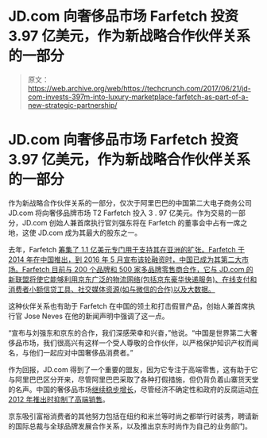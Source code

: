 # JD.com 向奢侈品市场 Farfetch 投资 3.97 亿美元，作为新战略合作伙伴关系的一部分 

> 原文：<https://web.archive.org/web/https://techcrunch.com/2017/06/21/jd-com-invests-397m-into-luxury-marketplace-farfetch-as-part-of-a-new-strategic-partnership/>

# JD.com 向奢侈品市场 Farfetch 投资 3.97 亿美元，作为新战略合作伙伴关系的一部分

作为新战略合作伙伴关系的一部分，仅次于阿里巴巴的中国第二大电子商务公司 JD.com 将向奢侈品牌市场 T2 Farfetch 投入 3 . 97 亿美元。作为交易的一部分，JD.com 创始人兼首席执行官刘强东将在 Farfetch 的董事会中占有一席之地，这使 JD.com 成为其最大的股东之一。

去年，Farfetch [筹集了 1.1 亿美元专门用于支持其在亚洲的扩张。Farfetch 于 2014 年在中国推出，到 2016 年 5 月宣布该轮融资时，中国已成为其第二大市场。Farfetch 目前与 200 个品牌和 500 家多品牌零售商合作，它与 JD.com 的新联盟将使它能够利用京东广泛的物流网络(包括京东豪华快递服务)、在线支付和消费者小额信贷工具、社交媒体资源(如与微信的合作)以及大数据。](https://web.archive.org/web/20220930140340/https://beta.techcrunch.com/2016/05/04/farfetch-grabs-another-110-million-for-its-fashion-marketplace/)

这种伙伴关系也有助于 Farfetch 在中国的领土和打击假冒产品，创始人兼首席执行官 Jose Neves 在他的新闻声明中强调了这一点。

“宣布与刘强东和京东的合作，我们深感荣幸和兴奋，”他说。“中国是世界第二大奢侈品市场，我们很高兴有这样一个受人尊敬的合作伙伴，以严格保护知识产权而闻名，与他们一起应对中国奢侈品消费者。”

作为回报，JD.com 得到了一个重要的盟友，因为它专注于高端零售，这有助于它与阿里巴巴区分开来，尽管阿里巴巴采取了各种打假措施，但仍背负着山寨货天堂的名声。中国的奢侈品市场[继续稳步增长](https://web.archive.org/web/20220930140340/http://blog.euromonitor.com/2017/03/china-luxury-market-steady-performance-amid-unfavourable-market-environment.html)，尽管经济不确定性和政府的反腐运动[在 2012 年推出时抑制了高端销售](https://web.archive.org/web/20220930140340/http://fortune.com/2015/12/07/luxury-goods-china-corruption-probe/)。

京东吸引富裕消费者的其他努力包括在纽约和米兰等时尚之都举行时装秀，聘请新的国际总裁与全球品牌发展合作关系，以及推出京东时尚作为自己的业务部门。